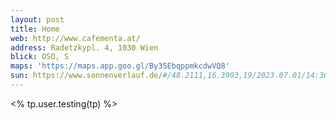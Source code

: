 ```yaml
---
layout: post
title: Home
web: http://www.cafementa.at/
address: Radetzkypl. 4, 1030 Wien
blick: OSO, S
maps: 'https://maps.app.goo.gl/By35EbqppmkcdwVQ8'
sun: https://www.sonnenverlauf.de/#/48.2111,16.3903,19/2023.07.01/14:36/1/0
---
```





<% tp.user.testing(tp) %>